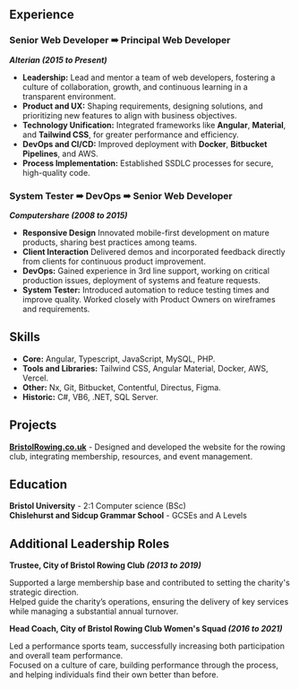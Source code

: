 ## Experience

### Senior Web Developer ➠ Principal Web Developer

***Alterian (2015 to Present)***

- **Leadership:**
  Lead and mentor a team of web developers, fostering a culture of collaboration, growth, and continuous learning in a transparent environment.
- **Product and UX:**
  Shaping requirements, designing solutions, and prioritizing new features to align with business objectives.
- **Technology Unification:**
  Integrated frameworks like **Angular**, **Material**, and **Tailwind CSS**, for greater performance and efficiency.
- **DevOps and CI/CD:**
  Improved deployment with **Docker**, **Bitbucket Pipelines**, and AWS.
- **Process Implementation:**
  Established SSDLC processes for secure, high-quality code.

### System Tester ➠ DevOps ➠ Senior Web Developer

***Computershare (2008 to 2015)***

- **Responsive Design**
  Innovated mobile-first development on mature products, sharing best practices among teams.
- **Client Interaction**
  Delivered demos and incorporated feedback directly from clients for continuous product improvement.
- **DevOps:**
  Gained experience in 3rd line support, working on critical production issues, deployment of systems and feature requests.
- **System Tester:**
  Introduced automation to reduce testing times and improve quality. Worked closely with Product Owners on wireframes and requirements.

## Skills

- **Core:** Angular, Typescript, JavaScript, MySQL, PHP.
- **Tools and Libraries:** Tailwind CSS, Angular Material, Docker, AWS, Vercel.
- **Other:** Nx, Git, Bitbucket, Contentful, Directus, Figma.
- **Historic:** C#, VB6, .NET, SQL Server.

## Projects

**[BristolRowing.co.uk](https://bristolrowing.co.uk)** -
 Designed and developed the website for the rowing club, integrating membership, resources, and event management.

## Education

**Bristol University** - 2:1 Computer science (BSc)\
**Chislehurst and Sidcup Grammar School** - GCSEs and A Levels

## Additional Leadership Roles

**Trustee, City of Bristol Rowing Club _(2013 to 2019)_**

Supported a large membership base and contributed to setting the charity's strategic direction.\
Helped guide the charity’s operations, ensuring the delivery of key services while managing a substantial annual turnover.

**Head Coach, City of Bristol Rowing Club Women's Squad _(2016 to 2021)_**

Led a performance sports team, successfully increasing both participation and overall team performance.\
Focused on a culture of care, building performance through the process, and helping individuals find their own better than before.
